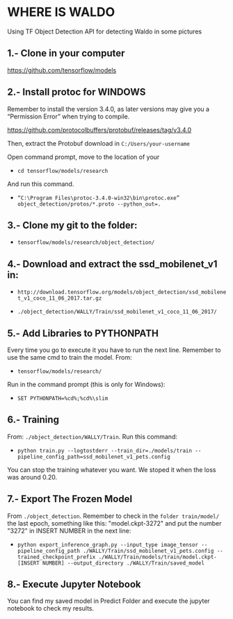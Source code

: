 # WHERE IS WALDO
Using TF Object Detection API for detecting Waldo in some pictures

## 1.- Clone in your computer
https://github.com/tensorflow/models

## 2.- Install protoc for WINDOWS

Remember to install the version 3.4.0, as later versions may give you a “Permission Error” when trying to compile. 

https://github.com/protocolbuffers/protobuf/releases/tag/v3.4.0

Then, extract the Protobuf download in 
`C:/Users/your-username`

Open command prompt, move to the location of your 

- `cd tensorflow/models/research`

And run this command.

- `“C:\Program Files\protoc-3.4.0-win32\bin\protoc.exe” object_detection/protos/*.proto --python_out=.`

## 3.- Clone my git to the folder:

- `tensorflow/models/research/object_detection/`

## 4.- Download and extract the ssd_mobilenet_v1 in:

- `http://download.tensorflow.org/models/object_detection/ssd_mobilenet_v1_coco_11_06_2017.tar.gz`

- `./object_detection/WALLY/Train/ssd_mobilenet_v1_coco_11_06_2017/`

## 5.- Add Libraries to PYTHONPATH
Every time you go to execute it you have to run the next line. Remember to use the same cmd to train the model. From:
- `tensorflow/models/research/`

Run in the command prompt (this is only for Windows):

- `SET PYTHONPATH=%cd%;%cd%\slim`

## 6.- Training
From: `./object_detection/WALLY/Train`. Run this command:

- `python train.py --logtostderr --train_dir=./models/train --pipeline_config_path=ssd_mobilenet_v1_pets.config`

You can stop the training whatever you want. We stoped it when the loss was around 0.20. 

## 7.- Export The Frozen Model 
From `./object_detection`. Remember to check in the `folder train/model/` the last epoch, something like this: "model.ckpt-3272" and put the number "3272" in INSERT NUMBER in the next line:

- `python export_inference_graph.py --input_type image_tensor --pipeline_config_path ./WALLY/Train/ssd_mobilenet_v1_pets.config --trained_checkpoint_prefix ./WALLY/Train/models/train/model.ckpt-[INSERT NUMBER] --output_directory ./WALLY/Train/saved_model`

## 8.- Execute Jupyter Notebook
You can find my saved model in Predict Folder and execute the jupyter notebook to check my results.
